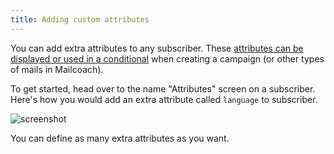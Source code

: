 ```yaml
---
title: Adding custom attributes
---
```


You can add extra attributes to any subscriber. These [attributes can be displayed or used in a conditional](/docs/self-hosted/v6/using-mailcoach/campaigns/using-extra-attributes-and-conditionals) when creating a campaign (or other types of mails in Mailcoach).

To get started, head over to the name "Attributes" screen on a subscriber. Here's how you would add an extra attribute called `language` to subscriber.

![screenshot](/images/docs/self-hosted/v6/email-lists/language.jpg)

You can define as many extra attributes as you want.
